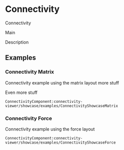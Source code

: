 # Connectivity

Connectivity

Main

Description

## Examples

### Connectivity Matrix

Connectivity example using the matrix layout
more stuff

Even more stuff

```
ConnectivityComponent:connectivity-viewer/showcase/examples/ConnectivityShowcaseMatrix
```

### Connectivity Force

Connectivity example using the force layout

```
ConnectivityComponent:connectivity-viewer/showcase/examples/ConnectivityShowcaseForce
```
